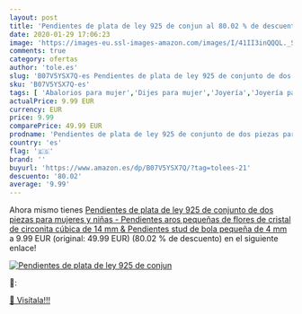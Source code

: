 ```yaml
---
layout: post
title: 'Pendientes de plata de ley 925 de conjun al 80.02 % de descuento'
date: 2020-01-29 17:06:23
image: 'https://images-eu.ssl-images-amazon.com/images/I/41II3inQQQL._SL400_.jpg'
comments: true
category: ofertas
author: 'tole.es'
slug: 'B07V5YSX7Q-es Pendientes de plata de ley 925 de conjunto de dos piezas...'
sku: 'B07V5YSX7Q-es'
tags: [ 'Abalorios para mujer','Dijes para mujer','Joyería','Joyería para mujer','de','ley','plata', ]
actualPrice: 9.99 EUR
currency: EUR
price: 9.99
comparePrice: 49.99 EUR
prodname: 'Pendientes de plata de ley 925 de conjunto de dos piezas para mujeres y niñas - Pendientes aros pequeñas de flores de cristal de circonita cúbica de 14 mm & Pendientes stud de bola pequeña de 4 mm'
country: 'es'
flag: '🇪🇸'
brand: ''
buyurl: 'https://www.amazon.es/dp/B07V5YSX7Q/?tag=tolees-21'
descuento: '80.02'
average: '9.99'
---
```


Ahora mismo tienes [Pendientes de plata de ley 925 de conjunto de dos piezas para mujeres y niñas - Pendientes aros pequeñas de flores de cristal de circonita cúbica de 14 mm & Pendientes stud de bola pequeña de 4 mm](https://www.amazon.es/dp/B07V5YSX7Q/?tag=tolees-21) a 9.99 EUR (original: 49.99 EUR) (80.02 %  de descuento) en el siguiente enlace!

[![Pendientes de plata de ley 925 de conjun](https://images-eu.ssl-images-amazon.com/images/I/41II3inQQQL._SL400_.jpg)](https://www.amazon.es/dp/B07V5YSX7Q/?tag=tolees-21)

🔎:


[🛒 Visítala!!!](https://www.amazon.es/dp/B07V5YSX7Q/?tag=tolees-21)
